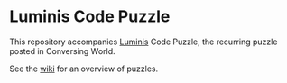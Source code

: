 Luminis Code Puzzle
===================

This repository accompanies [Luminis][luminis] Code Puzzle, the
recurring puzzle posted in Conversing World.

See the [wiki][] for an overview of puzzles.

[luminis]: http://www.luminis.eu/en "Homepage for Luminis"
[wiki]: https://github.com/dvberkel/luminis-code-puzzle/wiki "The wiki of Luminis Code Puzzle"